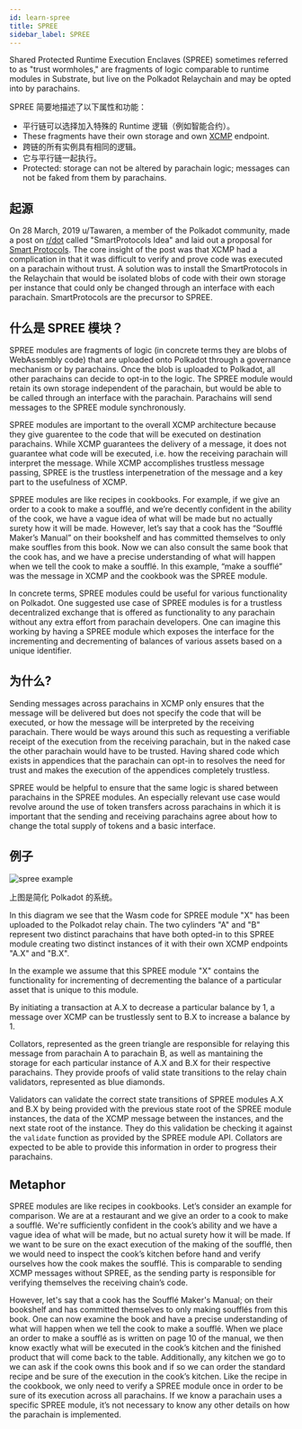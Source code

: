 ```yaml
---
id: learn-spree
title: SPREE
sidebar_label: SPREE
---
```


Shared Protected Runtime Execution Enclaves (SPREE) sometimes referred to as "trust wormholes," are fragments of logic comparable to runtime modules in Substrate, but live on the Polkadot Relaychain and may be opted into by parachains.

SPREE 简要地描述了以下属性和功能：

- 平行链可以选择加入特殊的 Runtime 逻辑（例如智能合约）。
- These fragments have their own storage and own [XCMP](learn-crosschain) endpoint.
- 跨链的所有实例具有相同的逻辑。
- 它与平行链一起执行。
- Protected: storage can not be altered by parachain logic; messages can not be faked from them by parachains.

## 起源

On 28 March, 2019 u/Tawaren, a member of the Polkadot community, made a post on [r/dot](https://www.reddit.com/r/dot/) called "SmartProtocols Idea" and laid out a proposal for [Smart Protocols](https://www.reddit.com/r/dot/comments/b6kljn/smartprotocols_idea/). The core insight of the post was that XCMP had a complication in that it was difficult to verify and prove code was executed on a parachain without trust. A solution was to install the SmartProtocols in the Relaychain that would be isolated blobs of code with their own storage per instance that could only be changed through an interface with each parachain. SmartProtocols are the precursor to SPREE.

## 什么是 SPREE 模块？

SPREE modules are fragments of logic (in concrete terms they are blobs of WebAssembly code) that are uploaded onto Polkadot through a governance mechanism or by parachains. Once the blob is uploaded to Polkadot, all other parachains can decide to opt-in to the logic. The SPREE module would retain its own storage independent of the parachain, but would be able to be called through an interface with the parachain. Parachains will send messages to the SPREE module synchronously.

SPREE modules are important to the overall XCMP architecture because they give guarentee to the code that will be executed on destination parachains. While XCMP guarantees the delivery of a message, it does not guarantee what code will be executed, i.e. how the receiving parachain will interpret the message. While XCMP accomplishes trustless message passing, SPREE is the trustless interpenetration of the message and a key part to the usefulness of XCMP.

SPREE modules are like recipes in cookbooks. For example, if we give an order to a cook to make a soufflé, and we’re decently confident in the ability of the cook, we have a vague idea of what will be made but no actually surety how it will be made. However, let’s say that a cook has the “Soufflé Maker’s Manual” on their bookshelf and has committed themselves to only make souffles from this book. Now we can also consult the same book that the cook has, and we have a precise understanding of what will happen when we tell the cook to make a soufflé. In this example, “make a soufflé” was the message in XCMP and the cookbook was the SPREE module.

In concrete terms, SPREE modules could be useful for various functionality on Polkadot. One suggested use case of SPREE modules is for a trustless decentralized exchange that is offered as functionality to any parachain without any extra effort from parachain developers. One can imagine this working by having a SPREE module which exposes the interface for the incrementing and decrementing of balances of various assets based on a unique identifier.

## 为什么?

Sending messages across parachains in XCMP only ensures that the message will be delivered but does not specify the code that will be executed, or how the message will be interpreted by the receiving parachain. There would be ways around this such as requesting a verifiable receipt of the execution from the receiving parachain, but in the naked case the other parachain would have to be trusted. Having shared code which exists in appendices that the parachain can opt-in to resolves the need for trust and makes the execution of the appendices completely trustless.

SPREE would be helpful to ensure that the same logic is shared between parachains in the SPREE modules. An especially relevant use case would revolve around the use of token transfers across parachains in which it is important that the sending and receiving parachains agree about how to change the total supply of tokens and a basic interface.

## 例子

![spree example](assets/SPREE/spree_module.png)

上图是简化 Polkadot 的系统。

In this diagram we see that the Wasm code for SPREE module "X" has been uploaded to the Polkadot relay chain. The two cylinders "A" and "B" represent two distinct parachains that have both opted-in to this SPREE module creating two distinct instances of it with their own XCMP endpoints "A.X" and "B.X".

In the example we assume that this SPREE module "X" contains the functionality for incrementing of decrementing the balance of a particular asset that is unique to this module.

By initiating a transaction at A.X to decrease a particular balance by 1, a message over XCMP can be trustlessly sent to B.X to increase a balance by 1.

Collators, represented as the green triangle are responsible for relaying this message from parachain A to parachain B, as well as mantaining the storage for each particular instance of A.X and B.X for their respective parachains. They provide proofs of valid state transitions to the relay chain validators, represented as blue diamonds.

Validators can validate the correct state transitions of SPREE modules A.X and B.X by being provided with the previous state root of the SPREE module instances, the data of the XCMP message between the instances, and the next state root of the instance. They do this validation be checking it against the `validate` function as provided by the SPREE module API. Collators are expected to be able to provide this information in order to progress their parachains.

## Metaphor

SPREE modules are like recipes in cookbooks. Let’s consider an example for comparison. We are at a restaurant and we give an order to a cook to make a soufflé. We're sufficiently confident in the cook’s ability and we have a vague idea of what will be made, but no actual surety how it will be made. If we want to be sure on the exact execution of the making of the soufflé, then we would need to inspect the cook’s kitchen before hand and verify ourselves how the cook makes the soufflé. This is comparable to sending XCMP messages without SPREE, as the sending party is responsible for verifying themselves the receiving chain’s code.

However, let's say that a cook has the Soufflé Maker's Manual; on their bookshelf and has committed themselves to only making soufflés from this book. One can now examine the book and have a precise understanding of what will happen when we tell the cook to make a soufflé. When we place an order to make a soufflé as is written on page 10 of the manual, we then know exactly what will be executed in the cook’s kitchen and the finished product that will come back to the table. Additionally, any kitchen we go to we can ask if the cook owns this book and if so we can order the standard recipe and be sure of the execution in the cook’s kitchen. Like the recipe in the cookbook, we only need to verify a SPREE module once in order to be sure of its execution across all parachains. If we know a parachain uses a specific SPREE module, it’s not necessary to know any other details on how the parachain is implemented.
